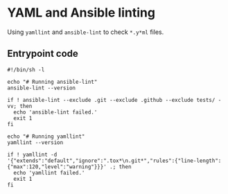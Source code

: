 # YAML and Ansible linting

Using `yamllint` and `ansible-lint` to check `*.y*ml` files.

## Entrypoint code

```console
#!/bin/sh -l

echo "# Running ansible-lint"
ansible-lint --version

if ! ansible-lint --exclude .git --exclude .github --exclude tests/ -vv; then
  echo 'ansible-lint failed.'
  exit 1
fi

echo "# Running yamllint"
yamllint --version

if ! yamllint -d '{"extends":"default","ignore":".tox*\n.git*","rules":{"line-length":{"max":120,"level":"warning"}}}' .; then
  echo 'yamllint failed.'
  exit 1
fi
```
